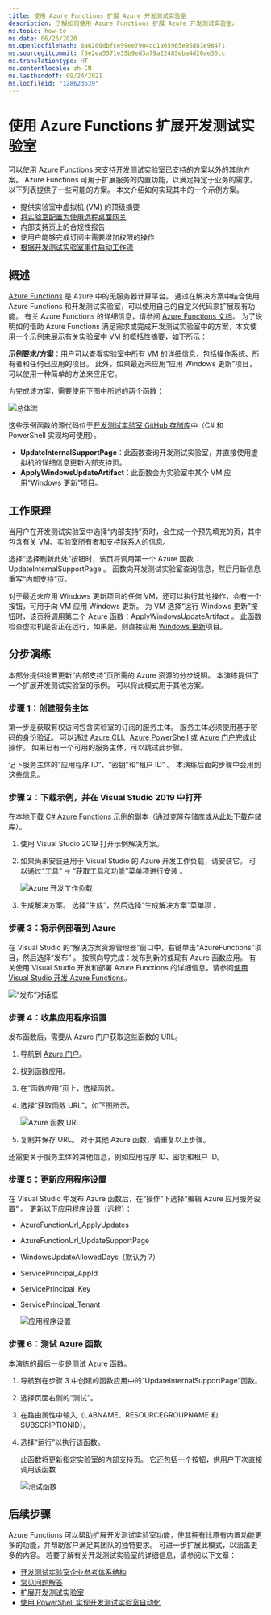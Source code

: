 ```yaml
---
title: 使用 Azure Functions 扩展 Azure 开发测试实验室
description: 了解如何使用 Azure Functions 扩展 Azure 开发测试实验室。
ms.topic: how-to
ms.date: 06/26/2020
ms.openlocfilehash: 8a6200dbfce99ee7904dc1a65965e95d81e98471
ms.sourcegitcommit: f6e2ea5571e35b9ed3a79a22485eba4d20ae36cc
ms.translationtype: HT
ms.contentlocale: zh-CN
ms.lasthandoff: 09/24/2021
ms.locfileid: "128623639"
---
```

# <a name="use-azure-functions-to-extend-devtest-labs"></a>使用 Azure Functions 扩展开发测试实验室
可以使用 Azure Functions 来支持开发测试实验室已支持的方案以外的其他方案。 Azure Functions 可用于扩展服务的内置功能，以满足特定于业务的需求。 以下列表提供了一些可能的方案。 本文介绍如何实现其中的一个示例方案。

- 提供实验室中虚拟机 (VM) 的顶级摘要
- [将实验室配置为使用远程桌面网关](configure-lab-remote-desktop-gateway.md)
- 内部支持页上的合规性报告
- 使用户能够完成订阅中需要增加权限的操作
- [根据开发测试实验室事件启动工作流](https://github.com/RogerBestMsft/DTL-SecureArtifactData)

## <a name="overview"></a>概述
[Azure Functions](../azure-functions/functions-overview.md) 是 Azure 中的无服务器计算平台。 通过在解决方案中结合使用 Azure Functions 和开发测试实验室，可以使用自己的自定义代码来扩展现有功能。 有关 Azure Functions 的详细信息，请参阅 [Azure Functions 文档](../azure-functions/functions-overview.md)。 为了说明如何借助 Azure Functions 满足需求或完成开发测试实验室中的方案，本文使用一个示例来展示有关实验室中 VM 的概括性摘要，如下所示：

**示例要求/方案**：用户可以查看实验室中所有 VM 的详细信息，包括操作系统、所有者和任何已应用的项目。  此外，如果最近未应用“应用 Windows 更新”项目，可以使用一种简单的方法来应用它。

为完成该方案，需要使用下图中所述的两个函数：  

![总体流](./media/extend-devtest-labs-azure-functions/flow.png)

这些示例函数的源代码位于[开发测试实验室 GitHub 存储库](https://github.com/Azure/azure-devtestlab/tree/master/samples/DevTestLabs/AzureFunctions)中（C# 和 PowerShell 实现均可使用）。

- **UpdateInternalSupportPage**：此函数查询开发测试实验室，并直接使用虚拟机的详细信息更新内部支持页。
- **ApplyWindowsUpdateArtifact**：此函数会为实验室中某个 VM 应用“Windows 更新”项目。

## <a name="how-it-works"></a>工作原理
当用户在开发测试实验室中选择“内部支持”页时，会生成一个预先填充的页，其中包含有关 VM、实验室所有者和支持联系人的信息。  

选择“选择刷新此处”按钮时，该页将调用第一个 Azure 函数：UpdateInternalSupportPage 。 函数向开发测试实验室查询信息，然后用新信息重写“内部支持”页。

对于最近未应用 Windows 更新项目的任何 VM，还可以执行其他操作，会有一个按钮，可用于向 VM 应用 Windows 更新。 为 VM 选择“运行 Windows 更新”按钮时，该页将调用第二个 Azure 函数：ApplyWindowsUpdateArtifact 。 此函数检查虚拟机是否正在运行，如果是，则直接应用 [Windows 更新](https://github.com/Azure/azure-devtestlab/tree/master/Artifacts/windows-install-windows-updates)项目。

## <a name="step-by-step-walkthrough"></a>分步演练
本部分提供设置更新“内部支持”页所需的 Azure 资源的分步说明。 本演练提供了一个扩展开发测试实验室的示例。 可以将此模式用于其他方案。

### <a name="step-1-create-a-service-principal"></a>步骤 1：创建服务主体 
第一步是获取有权访问包含实验室的订阅的服务主体。 服务主体必须使用基于密码的身份验证。 可以通过 [Azure CLI](/cli/azure/create-an-azure-service-principal-azure-cli)、[Azure PowerShell](/powershell/azure/create-azure-service-principal-azureps) 或 [Azure 门户](../active-directory/develop/howto-create-service-principal-portal.md)完成此操作。 如果已有一个可用的服务主体，可以跳过此步骤。

记下服务主体的“应用程序 ID”、“密钥”和“租户 ID”  。 本演练后面的步骤中会用到这些信息。 

### <a name="step-2-download-the-sample-and-open-in-visual-studio-2019"></a>步骤 2：下载示例，并在 Visual Studio 2019 中打开
在本地下载 [C# Azure Functions 示例](https://github.com/Azure/azure-devtestlab/tree/master/samples/DevTestLabs/AzureFunctions/CSharp)的副本（通过克隆存储库或从[此处](https://github.com/Azure/azure-devtestlab/archive/master.zip)下载存储库）。  

1. 使用 Visual Studio 2019 打开示例解决方案。  
1. 如果尚未安装适用于 Visual Studio 的 Azure 开发工作负载，请安装它。 可以通过“工具” -> “获取工具和功能”菜单项进行安装 。

    ![Azure 开发工作负载](./media/extend-devtest-labs-azure-functions/azure-development-workload-vs.png)
1. 生成解决方案。 选择“生成”，然后选择“生成解决方案”菜单项 。

### <a name="step-3-deploy-the-sample-to-azure"></a>步骤 3：将示例部署到 Azure
在 Visual Studio 的“解决方案资源管理器”窗口中，右键单击“AzureFunctions”项目，然后选择“发布”  。 按照向导完成：发布到新的或现有 Azure 函数应用。 有关使用 Visual Studio 开发和部署 Azure Functions 的详细信息，请参阅[使用 Visual Studio 开发 Azure Functions](../azure-functions/functions-develop-vs.md)。

![“发布”对话框](./media/extend-devtest-labs-azure-functions/publish-dialog.png)


### <a name="step-4--gather-application-settings"></a>步骤 4：收集应用程序设置
发布函数后，需要从 Azure 门户获取这些函数的 URL。 

1. 导航到 [Azure 门户](https://portal.azure.com)。 
1. 找到函数应用。
1. 在“函数应用”页上，选择函数。 
1. 选择“获取函数 URL”，如下图所示。 

    ![Azure 函数 URL](./media/extend-devtest-labs-azure-functions/function-url.png)
4. 复制并保存 URL。 对于其他 Azure 函数，请重复以上步骤。 

还需要关于服务主体的其他信息，例如应用程序 ID、密钥和租户 ID。


### <a name="step-5--update-application-settings"></a>步骤 5：更新应用程序设置
在 Visual Studio 中发布 Azure 函数后，在“操作”下选择“编辑 Azure 应用服务设置” 。 更新以下应用程序设置（远程）：

- AzureFunctionUrl_ApplyUpdates
- AzureFunctionUrl_UpdateSupportPage
- WindowsUpdateAllowedDays（默认为 7）
- ServicePrincipal_AppId
- ServicePrincipal_Key
- ServicePrincipal_Tenant

    ![应用程序设置](./media/extend-devtest-labs-azure-functions/application-settings.png)

### <a name="step-6-test-the-azure-function"></a>步骤 6：测试 Azure 函数
本演练的最后一步是测试 Azure 函数。  

1. 导航到在步骤 3 中创建的函数应用中的“UpdateInternalSupportPage”函数。 
1. 选择页面右侧的“测试”。 
1. 在路由属性中输入（LABNAME、RESOURCEGROUPNAME 和 SUBSCRIPTIONID）。
1. 选择“运行”以执行该函数。  

    此函数将更新指定实验室的内部支持页。 它还包括一个按钮，供用户下次直接调用该函数

    ![测试函数](./media/extend-devtest-labs-azure-functions/test-function.png)

## <a name="next-steps"></a>后续步骤
Azure Functions 可以帮助扩展开发测试实验室功能，使其拥有比原有内置功能更多的功能，并帮助客户满足其团队的独特要求。 可进一步扩展此模式，以涵盖更多的内容。  若要了解有关开发测试实验室的详细信息，请参阅以下文章： 

- [开发测试实验室企业参考体系结构](devtest-lab-reference-architecture.md)
- [常见问题解答](devtest-lab-faq.yml)
- [扩展开发测试实验室](devtest-lab-guidance-scale.md)
- [使用 PowerShell 实现开发测试实验室自动化](https://github.com/Azure/azure-devtestlab/tree/master/samples/DevTestLabs/Modules/Library/Tests)
